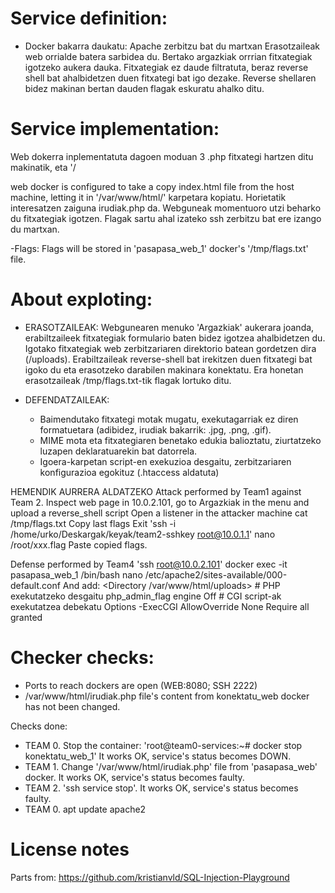 # Service definition:
- Docker bakarra daukatu:  Apache zerbitzu bat du martxan
Erasotzaileak web orrialde batera sarbidea du. Bertako argazkiak orrrian fitxategiak igotzeko aukera dauka. 
Fitxategiak ez daude filtratuta, beraz reverse shell bat ahalbidetzen duen fitxategi bat igo dezake. 
Reverse shellaren bidez makinan bertan dauden flagak eskuratu ahalko ditu.

# Service implementation:
Web dokerra inplementatuta dagoen moduan 3 .php fitxategi hartzen ditu makinatik, eta '/

web docker is configured to take a copy index.html file from the host machine, letting it in '/var/www/html/' karpetara kopiatu. Horietatik interesatzen zaiguna irudiak.php da. 
Webguneak momentuoro utzi beharko du fitxategiak igotzen.
Flagak sartu ahal izateko ssh zerbitzu bat ere izango du martxan.
 
-Flags: 
    Flags will be stored in 'pasapasa_web_1' docker's '/tmp/flags.txt' file. 

# About exploting:
- ERASOTZAILEAK: Webgunearen menuko 'Argazkiak' aukerara joanda, erabiltzaileek fitxategiak formulario baten bidez igotzea ahalbidetzen du. Igotako fitxategiak web zerbitzariaren direktorio batean gordetzen dira (/uploads). Erabiltzaileak reverse-shell bat irekitzen duen fitxategi bat igoko du eta erasotzeko darabilen makinara konektatu. Era honetan erasotzaileak /tmp/flags.txt-tik flagak lortuko ditu.



- DEFENDATZAILEAK: 
    - Baimendutako fitxategi motak mugatu, exekutagarriak ez diren formatuetara (adibidez, irudiak bakarrik: .jpg, .png, .gif).
    - MIME mota eta fitxategiaren benetako edukia balioztatu, ziurtatzeko luzapen deklaratuarekin bat datorrela.
    -	Igoera-karpetan script-en exekuzioa desgaitu, zerbitzariaren konfigurazioa egokituz (.htaccess aldatuta)



HEMENDIK AURRERA ALDATZEKO
  Attack performed by Team1 against Team 2. 
  Inspect web page in 10.0.2.101, go to Argazkiak in the menu and upload a reverse_shell script
  Open a listener in the attacker machine
  cat /tmp/flags.txt
     Copy last flags
     Exit
  'ssh -i /home/urko/Deskargak/keyak/team2-sshkey root@10.0.1.1'
  nano /root/xxx.flag
    Paste copied flags. 

  Defense performed by Team4
     'ssh root@10.0.2.101'
     docker exec -it pasapasa_web_1 /bin/bash
     nano /etc/apache2/sites-available/000-default.conf
  And add:
    <Directory /var/www/html/uploads>
      # PHP exekutatzeko desgaitu
      php_admin_flag engine Off
      # CGI script-ak exekutatzea debekatu
      Options -ExecCGI
      AllowOverride None
      Require all granted
    </Directory>


# Checker checks:
- Ports to reach dockers are open (WEB:8080; SSH 2222)
- /var/www/html/irudiak.php file's content from konektatu_web docker has not been changed. 

Checks done: 
- TEAM 0. Stop the container: 'root@team0-services:~# docker stop konektatu_web_1' It works OK, service's status becomes DOWN. 
- TEAM 1. Change '/var/www/html/irudiak.php' file from 'pasapasa_web' docker. It works OK, service's status becomes faulty.
- TEAM 2. 'ssh service stop'. It works OK, service's status becomes faulty. 
- TEAM 0. apt update apache2
# License notes
Parts from:
https://github.com/kristianvld/SQL-Injection-Playground



